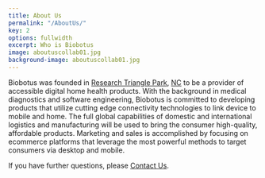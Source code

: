```yaml
---
title: About Us
permalink: "/AboutUs/"
key: 2
options: fullwidth
excerpt: Who is Biobotus
image: aboutuscollab01.jpg
background-image: aboutuscollab01.jpg
---
```


Biobotus was founded in [Research Triangle Park](http://www.rtp.org/), [NC](http://www.ncbiotech.org/) to be a provider of accessible digital home health products.  With the background in medical diagnostics and software engineering, Biobotus is committed to developing products that utilize cutting edge connectivity technologies to link device to mobile and home.  The full global capabilities of domestic and international logistics and manufacturing will be used to bring the consumer high-quality, affordable products.  Marketing and sales is accomplished by focusing on ecommerce platforms that leverage the most powerful methods to target consumers via desktop and mobile.  

If you have further questions, please [Contact Us](https://www.biobotus.com/contactus).


